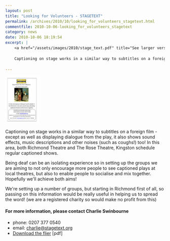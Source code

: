 ```yaml
---
layout: post
title: "Looking for Volunteers - STAGETEXT"
permalink: /archives/2010/10/looking_for_volunteers_stagetext.html
commentfile: 2010-10-06-looking_for_volunteers_stagetext
category: news
date: 2010-10-06 18:19:54
excerpt: |
    <a href="/assets/images/2010/stage_text.pdf" title="See larger version of - Read flier"><img src="/assets/images/2010/stage_text_thumb.pdf" width="109" height="150" alt="Read flier" class="photo right" /></a>

    Captioning on stage works in a similar way to subtitles on a foreign film - except as well as displaying dialogue from the play, it also shows sound effects, music descriptions and other noises (such as coughs!) too! In this area, both Richmond Theatre and The Rose Theatre, Kingston schedule regular captioned shows.

---
```


<a href="/assets/images/2010/stage_text.pdf" title="See larger version of - Read flier"><img src="/assets/images/2010/stage_text_thumb.pdf" width="109" height="150" alt="Read flier" class="photo right" /></a>

Captioning on stage works in a similar way to subtitles on a foreign film - except as well as displaying dialogue from the play, it also shows sound effects, music descriptions and other noises (such as coughs!) too! In this area, both Richmond Theatre and The Rose Theatre, Kingston schedule regular captioned shows.

Being deaf can be an isolating experience so in setting up the groups we are aiming to not only encourage more people to see captioned plays at local theatres, but also to enable people to socialise and mix together. Hopefully we'll achieve both aims!

We're setting up a number of groups, but starting in Richmond first of all, so passing on this information would be really useful in helping us to spread the word! (we are a registered charity so would make no profit from this)

#### For more information, please contact Charlie Swinbourne

-   phone: 0207 377 0540
-   email: <charlie@stagetext.org>
-   [Download the flier](/assets/images/2010/stage_text.pdf) \[pdf\]
